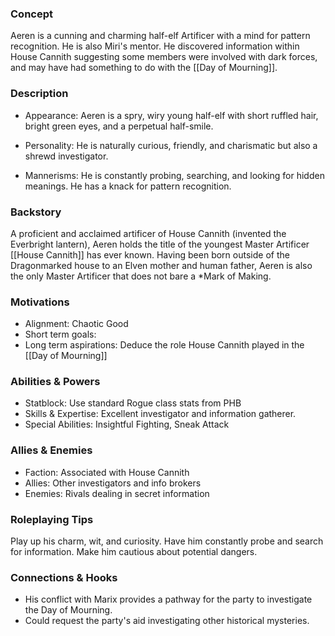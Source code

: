 ### Concept

Aeren is a cunning and charming half-elf Artificer with a mind for pattern recognition. He is also Miri's mentor. He discovered information within House Cannith suggesting some members were involved with dark forces, and may have had something to do with the [[Day of Mourning]]. 

### Description

- Appearance: Aeren is a spry, wiry young half-elf with short ruffled hair, bright green eyes, and a perpetual half-smile. 

- Personality: He is naturally curious, friendly, and charismatic but also a shrewd investigator.

- Mannerisms: He is constantly probing, searching, and looking for hidden meanings. He has a knack for pattern recognition.

### Backstory

A proficient and acclaimed artificer of House Cannith (invented the Everbright lantern), Aeren holds the title of the youngest Master Artificer [[House Cannith]] has ever known. Having been born outside of the Dragonmarked house to an Elven mother and human father, Aeren is also the only Master Artificer that does not bare a *Mark of Making.
### Motivations

- Alignment: Chaotic Good
- Short term goals: 
- Long term aspirations: Deduce the role House Cannith played in the [[Day of Mourning]]

### Abilities & Powers

- Statblock: Use standard Rogue class stats from PHB
- Skills & Expertise: Excellent investigator and information gatherer.
- Special Abilities: Insightful Fighting, Sneak Attack

### Allies & Enemies

- Faction: Associated with House Cannith 
- Allies: Other investigators and info brokers
- Enemies: Rivals dealing in secret information

### Roleplaying Tips

Play up his charm, wit, and curiosity. Have him constantly probe and search for information. Make him cautious about potential dangers.

### Connections & Hooks

- His conflict with Marix provides a pathway for the party to investigate the Day of Mourning.
- Could request the party's aid investigating other historical mysteries.